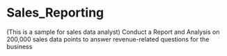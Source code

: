 # Sales_Reporting
(This is a sample for sales data analyst)
Conduct a Report and Analysis on 200,000 sales data points to answer revenue-related questions for the business
